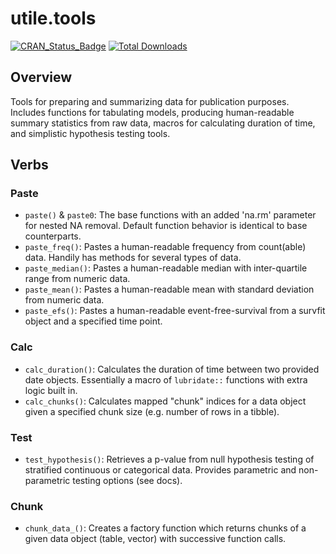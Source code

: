 # utile.tools
[![CRAN_Status_Badge](https://www.r-pkg.org/badges/version/utile.tools)](https://CRAN.R-project.org/package=utile.tools)
[![Total Downloads](https://cranlogs.r-pkg.org/badges/grand-total/utile.tools)](https://CRAN.R-project.org/package=utile.tools)

## Overview
Tools for preparing and summarizing data for publication purposes. Includes functions for tabulating models, producing human-readable summary statistics from raw data, macros for calculating duration of time, and simplistic hypothesis testing tools.

## Verbs
### Paste
- `paste()` & `paste0`: The base functions with an added 'na.rm' parameter for nested NA removal. Default function behavior is identical to base counterparts.
- `paste_freq()`: Pastes a human-readable frequency from count(able) data. Handily has methods for several types of data.
- `paste_median()`: Pastes a human-readable median with inter-quartile range from numeric data.
- `paste_mean()`: Pastes a human-readable mean with standard deviation from numeric data.
- `paste_efs()`: Pastes a human-readable event-free-survival from a survfit object and a specified time point.

### Calc
- `calc_duration()`: Calculates the duration of time between two provided date objects. Essentially a macro of `lubridate::` functions with extra logic built in.
- `calc_chunks()`: Calculates mapped "chunk" indices for a data object given a specified chunk size (e.g. number of rows in a tibble).

### Test
- `test_hypothesis()`: Retrieves a p-value from null hypothesis testing of stratified continuous or categorical data. Provides parametric and non-parametric testing options (see docs).

### Chunk
- `chunk_data_()`: Creates a factory function which returns chunks of a given data object (table, vector) with successive function calls.

